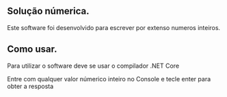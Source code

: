 Solução númerica.
----------------------------------------------------------------
Este software foi desenvolvido para escrever por extenso numeros inteiros.

Como usar.
----------------------------------------------------------------
Para utilizar o software deve se usar o compilador .NET Core 

Entre com qualquer valor númerico inteiro no Console e tecle enter para obter a resposta